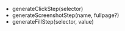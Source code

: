 - generateClickStep(selector)
- generateScreenshotStep(name, fullpage?)
- generateFillStep(selector, value)